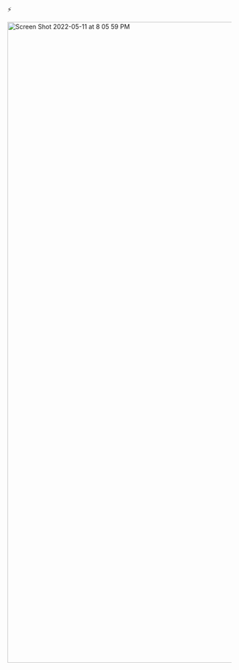⚡️

<img width="1440" alt="Screen Shot 2022-05-11 at 8 05 59 PM" src="https://user-images.githubusercontent.com/68706027/167917020-a0f357c7-5f8c-4662-ae1c-94714592c7c9.png">

